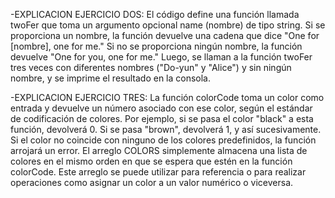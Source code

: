 -EXPLICACION EJERCICIO DOS:
El código define una función llamada twoFer que toma un argumento opcional name (nombre) de tipo string. Si se proporciona un nombre, la función devuelve una cadena que dice "One for [nombre], one for me." Si no se proporciona ningún nombre, la función devuelve "One for you, one for me." Luego, se llaman a la función twoFer tres veces con diferentes nombres ("Do-yun" y "Alice") y sin ningún nombre, y se imprime el resultado en la consola.

-EXPLICACION EJERCICIO TRES:
La función colorCode toma un color como entrada y devuelve un número asociado con ese color, según el estándar de codificación de colores. Por ejemplo, si se pasa el color "black" a esta función, devolverá 0. Si se pasa "brown", devolverá 1, y así sucesivamente. Si el color no coincide con ninguno de los colores predefinidos, la función arrojará un error.
El arreglo COLORS simplemente almacena una lista de colores en el mismo orden en que se espera que estén en la función colorCode. Este arreglo se puede utilizar para referencia o para realizar operaciones como asignar un color a un valor numérico o viceversa.